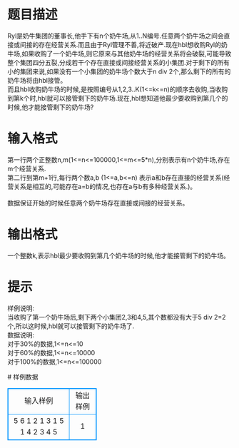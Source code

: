 # 

 
 # 题目描述 
<p>
Ryl是奶牛集团的董事长,他手下有n个奶牛场,从1..N编号.任意两个奶牛场之间会直接或间接的存在经营关系.而且由于Ryl管理不善,将近破产.现在hbl想收购Ryl的奶牛场,如果收购了一个奶牛场,则它原来与其他奶牛场的经营关系将会破裂,可能导致整个集团四分五裂,分成若干个存在直接或间接经营关系的小集团.对于剩下的所有小的集团来说,如果没有一个小集团的奶牛场个数大于n div 2个,那么剩下的所有的奶牛场将由hbl接管。<br>而且hbl收购奶牛场的时候,是按照编号从1,2,3..K(1<=k<=n)的顺序去收购,当收购到第k个时,hbl就可以接管剩下的奶牛场.现在,hbl想知道他最少要收购到第几个的时候,他才能接管剩下的奶牛场?</p> 

 
 # 输入格式 
<p>
第一行两个正整数n,m(1<=n<=100000,1<=m<=5*n),分别表示有n个奶牛场,存在m个经营关系.<br>第二行到第m+1行,每行两个数a,b (1<=a,b<=n) 表示a和b存在直接的经营关系(经营关系是相互的,可能存在a=b的情况,也存在a与b有多种经营关系.)。<br><br>数据保证开始的时候任意两个奶牛场存在直接或间接的经营关系。</p> 

 
 # 输出格式 
<p>
一个整数k,表示hbl最少要收购到第几个奶牛场的时候,他才能接管剩下的奶牛场。</p> 

 
 # 提示 
<p>
样例说明:<br>当收购了第一个奶牛场后,剩下两个小集团2,3和4,5,其个数都没有大于5 div 2=2个,所以这时候,hbl就可以接管剩下的奶牛场了.<br>数据说明:<br>对于30%的数据,1<=n<=10<br>对于60%的数据,1<=n<=10000<br>对于100%的数据,1<=n<=100000</p> 
# 样例数据
<style>
        table,table tr th, table tr td { border:1px solid #0094ff; }
        table { width: 200px; min-height: 25px; line-height: 25px; text-align: center; border-collapse: collapse;}   
    </style>
<table>
	<tr>
		<td>输入样例</td>
		<td>输出样例</td>
	</tr>
<tr><td>5 6
1 2
1 3
1 5
1 4
2 3
4 5</td><td>1</td></tr></table>

